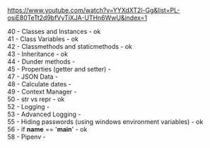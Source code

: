https://www.youtube.com/watch?v=YYXdXT2l-Gg&list=PL-osiE80TeTt2d9bfVyTiXJA-UTHn6WwU&index=1

40 - Classes and Instances - ok  
41 - Class Variables - ok  
42 - Classmethods and staticmethods - ok  
43 - Inheritance - ok  
44 - Dunder methods -  
45 - Properties (getter and setter) -  
47 - JSON Data -  
48 - Calculate dates -  
49 - Context Manager -  
50 - str vs repr - ok  
52 - Logging -  
53 - Advanced Logging -  
55 - Hiding passwords (using windows environment variables) - ok  
56 - if __name__ == '__main__' - ok  
58 - Pipenv -  